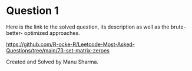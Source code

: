 Question 1
======
Here is the link to the solved question, its description as well as the brute- better- optimized approaches. 

https://github.com/R-ocke-R/Leetcode-Most-Asked-Questions/tree/main/73-set-matrix-zeroes


Created and Solved by Manu Sharma.
